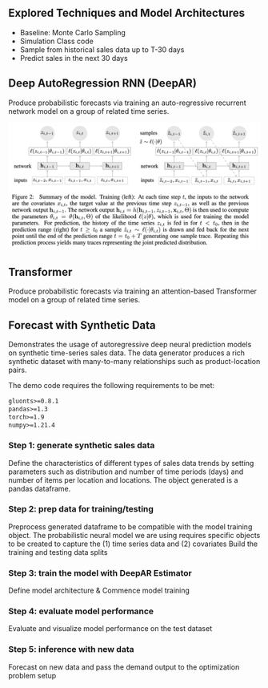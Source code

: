 ## Explored Techniques and Model Architectures

- Baseline: Monte Carlo Sampling
- Simulation Class code
- Sample from historical sales data up to T-30 days
- Predict sales in the next 30 days

## Deep AutoRegression RNN (DeepAR)

Produce probabilistic forecasts via training an auto-regressive recurrent network model on a group of related time series.

![Deep AR Model](DeepAR_Model.png)

## Transformer

Produce probabilistic forecasts via training an attention-based Transformer model on a group of related time series.

## Forecast with Synthetic Data

Demonstrates the usage of autoregressive deep neural prediction models on synthetic time-series sales data. 
The data generator produces a rich synthetic dataset with many-to-many relationships such as product-location pairs.

The demo code requires the following requirements to be met:
```
gluonts>=0.8.1​
pandas>=1.3​
torch>=1.9​
numpy>=1.21.4​
```

### Step 1: generate synthetic sales data

Define the characteristics of different types of sales data trends by setting parameters such as distribution and number of time periods (days) and number of items per location and locations.
The object generated is a pandas dataframe.

### Step 2: prep data for training/testing
Preprocess generated dataframe to be compatible with the model training object. The probabilistic neural model we are using requires specific objects to be created to capture the (1) time series data and (2) covariates​
Build the training and testing data splits

### Step 3: train the model with DeepAR Estimator

Define model architecture & Commence model training

### Step 4: evaluate model performance

Evaluate and visualize model performance on the test dataset

### Step 5: inference with new data

Forecast on new data and pass the demand output to the optimization problem setup

